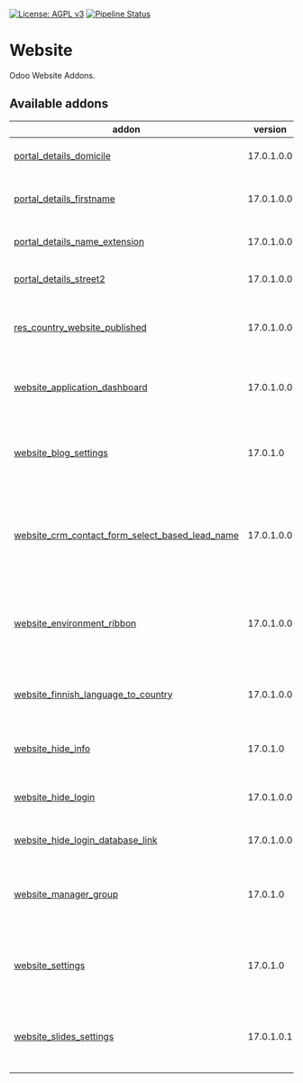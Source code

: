 [![License: AGPL v3](https://img.shields.io/badge/License-AGPL%20v3-blue.svg)](https://www.gnu.org/licenses/agpl-3.0)
[![Pipeline Status](https://gitlab.com/tawasta/odoo/website/badges/17.0-dev/pipeline.svg)](https://gitlab.com/tawasta/odoo/website/-/pipelines/)

Website
=======
Odoo Website Addons.

[//]: # (addons)

Available addons
----------------
addon | version | maintainers | summary
--- | --- | --- | ---
[portal_details_domicile](portal_details_domicile/) | 17.0.1.0.0 |  | Portal details - Edit domicile information
[portal_details_firstname](portal_details_firstname/) | 17.0.1.0.0 |  | Portal details replace name with first name and last name
[portal_details_name_extension](portal_details_name_extension/) | 17.0.1.0.0 |  | Show name_extension in /my/account
[portal_details_street2](portal_details_street2/) | 17.0.1.0.0 |  | Portal details add optional field street 2
[res_country_website_published](res_country_website_published/) | 17.0.1.0.0 |  | Manually choose countries that will be shown on Website
[website_application_dashboard](website_application_dashboard/) | 17.0.1.0.0 |  | Application dashboard for redirecting users to applications
[website_blog_settings](website_blog_settings/) | 17.0.1.0 |  | Customization settings under website frontend customize menu
[website_crm_contact_form_select_based_lead_name](website_crm_contact_form_select_based_lead_name/) | 17.0.1.0.0 |  | Allows configuring web leads' subject to be based on a selection list instead of freetext
[website_environment_ribbon](website_environment_ribbon/) | 17.0.1.0.0 |  | Show environment ribbon on website also. Only shows text 'TEST' on website side.
[website_finnish_language_to_country](website_finnish_language_to_country/) | 17.0.1.0.0 |  | Country is Finland if Website Language is Finnish
[website_hide_info](website_hide_info/) | 17.0.1.0 |  | Hides Odoo System Information on at /website/info
[website_hide_login](website_hide_login/) | 17.0.1.0.0 |  | Hide Odoo native login, but show oAuth-logins
[website_hide_login_database_link](website_hide_login_database_link/) | 17.0.1.0.0 |  | Hides Database link on the login screen
[website_manager_group](website_manager_group/) | 17.0.1.0 |  | new Website Permission Group to limit access for designers & editors
[website_settings](website_settings/) | 17.0.1.0 |  | Website toggleable settings under customize menu and other setting options
[website_slides_settings](website_slides_settings/) | 17.0.1.0.1 |  | Website Slides toggleable settings under website customize menu

[//]: # (end addons)
